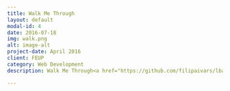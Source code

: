 ```yaml
---
title: Walk Me Through
layout: default
modal-id: 4
date: 2016-07-18
img: walk.png
alt: image-alt
project-date: April 2016
client: FEUP
category: Web Development
description: Walk Me Through<a href="https://github.com/filipaivars/lbaw41">'Walk Me Through'</a>  is a Q&A Hub oriented towards videogames where users can register and ask/answer questions. The Web platform is no longer active since it was only for a specific subject.

---
```

